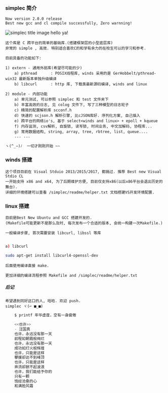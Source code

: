 ### simplec 简介
    Now version 2.0.0 release
    Best new gcc and cl compile successfully, Zero warnning!
![simplec title image hello ya!](http://images.cnblogs.com/cnblogs_com/life2refuel/1022495/o_simplec.jpg)

    这个库是 C 跨平台的简单的基础库.(搭建框架层的小型底层库)
    非常的 simple , 高效. 特别适合喜欢C的和学有余力的在校生可以的学习和参考. 
    
    目前具备的功能如下:
    
    1) extern - 通用外部库(希望尽可能的少)
        a) pthread      : POSIX线程库, winds 采用的是 GerHobbelt/pthread-win32 最新版本单独升级编译
        b) libcurl      : http 库, 下载类最新源码编译, winds and linux
    
    2) module - 内部功能
        a) 单元测试, 可以参照 simplec 和 test 文件夹下
        b) 丰富高效的日志, 见 colog 文件下, 写了三种模型的日志轮子
        c) 精简的配置解析库 scconf.h
        d) 快速的 scjson.h 解析引擎, 比cJSON库好. 序列化方案, 自己插入
        e) 跨平台的网络io's, 基于 select<winds and linux> + epoll + kqueue
        f) 内存监测, csv解析, 自旋锁, 读写锁, 时间业务, 中文加解码, 协程库...
        g) 常用数据结构, string, array, tree, rbtree, list, queue....
        ... ...
    
    ヽ(^_−)ﾉ  一切才刚刚开始 ~~

### winds 搭建
    这个项目目前在 Visual Stduio 2013/2015/2017, 都搞过. 推荐 Best new Visual Stdio CL
    一开始支持 x86 and x64, 为了后期维护方便, 目前仅支持x86(以后x86平台会退出历史的舞台). 
    详细的环境搭建可以查看 /simplec/readme/helper.txt 文档搭建VS开发环境配置. 

### linux 搭建
    目前是Best New Ubuntu and GCC 搭建开发的. 
    (Makefile可能更新不是那么及时, 每次发布一个合适的版本, 会统一构建一次Makefile.)
    
    一般编译步骤, 首次需要安装 libcurl, libssl 等库
```bash

a) libcurl

sudo apt-get install libcurl4-openssl-dev

```

    后面使用编译直接 make.
    
    更加详细的编译流程参照 Makefile and /simplec/readme/helper.txt

##### 后记
    希望遇到同好这口的人, 哈哈. 欢迎 push.
    simplec ヾ(⌐ ■_■)
```C
    $ printf 年华虚度，空有一身疲倦
    
    <<也许>> 
    - 汪国真
    也许，永远没有那一天
    前程如朝霞般绚烂
    也许，永远没有那一天
    成功如灯火般辉煌
    也许，只能是这样
    攀援却达不到峰顶
    也许，只能是这样
    奔流却掀不起波浪
    也许，我们能给予你的
    只有一颗
    饱经沧桑的心
    和满脸风霜
```
